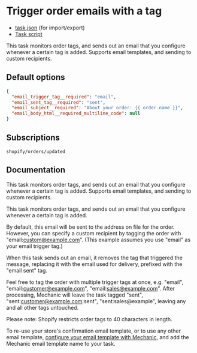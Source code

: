 # Trigger order emails with a tag

* [task.json](../../tasks/trigger-order-emails-with-a-tag.json) (for import/export)
* [Task script](./script.liquid)

This task monitors order tags, and sends out an email that you configure whenever a certain tag is added. Supports email templates, and sending to custom recipients.

## Default options

```json
{
  "email_trigger_tag__required": "email",
  "email_sent_tag__required": "sent",
  "email_subject__required": "About your order: {{ order.name }}",
  "email_body_html__required_multiline_code": null
}
```

## Subscriptions

```liquid
shopify/orders/updated
```

## Documentation

This task monitors order tags, and sends out an email that you configure whenever a certain tag is added. Supports email templates, and sending to custom recipients.

This task monitors order tags, and sends out an email that you configure whenever a certain tag is added.

By default, this email will be sent to the address on file for the order. However, you can specify a custom recipient by tagging the order with "email:custom@example.com". (This example assumes you use "email" as your email trigger tag.)

When this task sends out an email, it removes the tag that triggered the message, replacing it with the email used for delivery, prefixed with the "email sent" tag.

Feel free to tag the order with multiple trigger tags at once, e.g. "email", "email:customer@example.com", "email:sales@example.com". After processing, Mechanic will leave the task tagged "sent", "sent:customer@example.com:sent", "sent:sales@example", leaving any and all other tags untouched.

Please note: Shopify restricts order tags to 40 characters in length.

To re-use your store's confirmation email template, or to use any other email template, [configure your email template with Mechanic](https://help.usemechanic.com/en/articles/2722264-add-an-email-template), and add the Mechanic email template name to your task.
